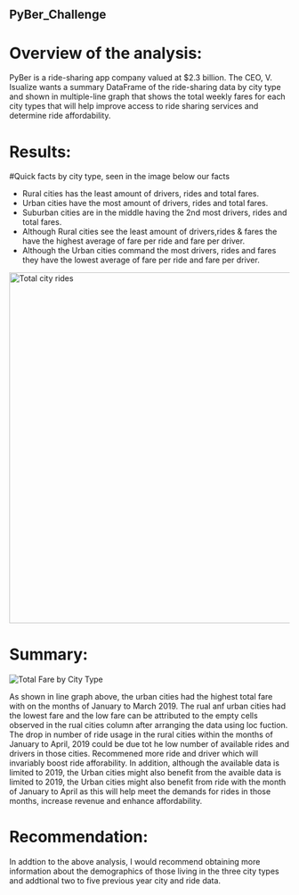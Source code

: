 ## PyBer_Challenge

# Overview of the analysis: #

PyBer is a ride-sharing app company valued at $2.3 billion. The CEO, V. Isualize wants a summary DataFrame of the ride-sharing data by city type and shown in multiple-line graph that shows the total weekly fares for each city types that will help improve access to ride sharing services and determine ride affordability.

# Results:
#Quick facts by city type, seen in the image below our facts

* Rural cities has the least amount of drivers, rides and total fares.
* Urban cities have the most amount of drivers, rides and total fares.
* Suburban cities are in the middle having the 2nd most drivers, rides and total fares.
* Although Rural cities see the least amount of drivers,rides & fares the have the highest average of fare per ride and fare per driver.
* Although the Urban cities command the most drivers, rides and fares they have the lowest average of fare per ride and fare per driver.

<img width="629" alt="Total city rides" src="https://user-images.githubusercontent.com/107443962/180084111-d7951ed5-b800-476b-9a59-0d250b52d36b.png">

# Summary:

![Total Fare by City Type](https://user-images.githubusercontent.com/107443962/180069266-0eaa9a3c-afcf-401d-b627-df3febb2e08a.png)

As shown in line graph above, the urban cities had the highest total fare with on the months of January to March 2019. The rual anf urban cities had the lowest fare and the low fare can be attributed to the empty cells observed in the rual cities column after arranging the data  using loc fuction. The drop in number of ride usage in the rural cities within the months of January to April, 2019 could be due tot he low number of available rides and drivers in those cities. Recommened more ride and driver which will invariably boost ride afforability. In addition, although the available data is limited to 2019, the Urban cities might also benefit from the avaible data is limited to 2019, the Urban cities might also benefit from ride with the month of January to April as this will help meet the demands for rides in those months, increase revenue and enhance affordability.

# Recommendation:

In addtion to the above analysis, I would recommend obtaining more information about the demographics of those living in the three city types and addtional two to five previous year city and ride data.
